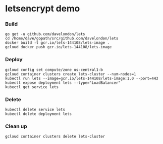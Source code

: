 # letsencrypt demo

### Build
```
go get -u github.com/davelondon/lets
cd /home/dave/gopath/src/github.com/davelondon/lets
docker build -t gcr.io/lets-144108/lets-image .
gcloud docker push gcr.io/lets-144108/lets-image
```

### Deploy
```
gcloud config set compute/zone us-central1-b
gcloud container clusters create lets-cluster --num-nodes=1
kubectl run lets --image=gcr.io/lets-144108/lets-image:1.0 --port=443
kubectl expose deployment lets --type="LoadBalancer"
kubectl get service lets
```

### Delete
```
kubectl delete service lets
kubectl delete deployment lets
```

### Clean up
```
gcloud container clusters delete lets-cluster
```
